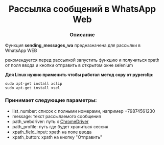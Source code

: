 <h1 style="text-align: center">Рассылка сообщений в WhatsApp Web</h1>

<h3 style="text-align: center">Описание</h3>

Функция **sending_messages_wa** предназначена для рассылки в WhatsApp WEB

рекомендуется перед рассылкой запустить функцию и получиться xpath от поля ввода и кнопки отправить в открытом окне selenium

**Для Linux нужно применить чтобы работал метод copy от pyperclip:**
```
sudo apt-get install xclip
sudo apt-get install xsel
```

### Принимает следующие параметры:
+ list_number: список с полными номерами, например +79874561230
+ message: текст рассылаемого сообщения
+ path_webdriver: путь к [ChromeDriver](#https://chromedriver.chromium.org/downloads)
+ path_profile: путь где будет храниться сессия 
+ xpath_field_input: xpath на поле ввода
+ xpath_button: xpath на кнопку "Отправить"
